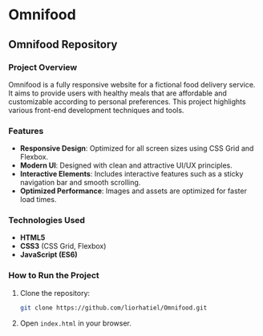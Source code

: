 # Omnifood 

## Omnifood Repository

### Project Overview

Omnifood is a fully responsive website for a fictional food delivery service. It aims to provide users with healthy meals that are affordable and customizable according to personal preferences. This project highlights various front-end development techniques and tools.

### Features

* **Responsive Design**: Optimized for all screen sizes using CSS Grid and Flexbox.
* **Modern UI**: Designed with clean and attractive UI/UX principles.
* **Interactive Elements**: Includes interactive features such as a sticky navigation bar and smooth scrolling.
* **Optimized Performance**: Images and assets are optimized for faster load times.

### Technologies Used

* **HTML5**
* **CSS3** (CSS Grid, Flexbox)
* **JavaScript (ES6)**

### How to Run the Project

1. Clone the repository:

   ```bash
   git clone https://github.com/liorhatiel/Omnifood.git
   ```

2. Open `index.html` in your browser.

